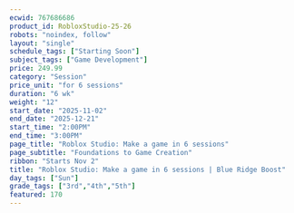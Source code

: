 ```yaml
---
ecwid: 767686686
product_id: RobloxStudio-25-26
robots: "noindex, follow"
layout: "single"
schedule_tags: ["Starting Soon"]
subject_tags: ["Game Development"]
price: 249.99
category: "Session"
price_unit: "for 6 sessions"
duration: "6 wk"
weight: "12"
start_date: "2025-11-02"
end_date: "2025-12-21"
start_time: "2:00PM"
end_time: "3:00PM"
page_title: "Roblox Studio: Make a game in 6 sessions"
page_subtitle: "Foundations to Game Creation"
ribbon: "Starts Nov 2"
title: "Roblox Studio: Make a game in 6 sessions | Blue Ridge Boost"
day_tags: ["Sun"]
grade_tags: ["3rd","4th","5th"]
featured: 170
---
```

